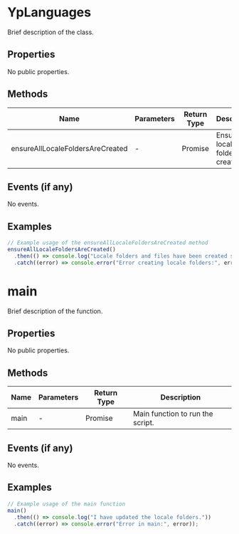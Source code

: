 # YpLanguages

Brief description of the class.

## Properties

No public properties.

## Methods

| Name                                  | Parameters | Return Type | Description                                 |
|---------------------------------------|------------|-------------|---------------------------------------------|
| ensureAllLocaleFoldersAreCreated      | -          | Promise<void> | Ensures all locale folders are created.    |

## Events (if any)

No events.

## Examples

```typescript
// Example usage of the ensureAllLocaleFoldersAreCreated method
ensureAllLocaleFoldersAreCreated()
  .then(() => console.log("Locale folders and files have been created successfully."))
  .catch((error) => console.error("Error creating locale folders:", error));
```

# main

Brief description of the function.

## Properties

No public properties.

## Methods

| Name   | Parameters | Return Type | Description                 |
|--------|------------|-------------|-----------------------------|
| main   | -          | Promise<void> | Main function to run the script. |

## Events (if any)

No events.

## Examples

```typescript
// Example usage of the main function
main()
  .then(() => console.log("I have updated the locale folders."))
  .catch((error) => console.error("Error in main:", error));
```